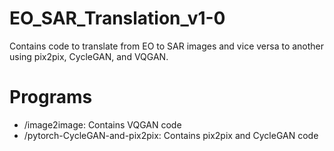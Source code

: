 # EO_SAR_Translation_v1-0
Contains code to translate from EO to SAR images and vice versa to another using pix2pix, CycleGAN, and VQGAN.

# Programs
- /image2image: Contains VQGAN code
- /pytorch-CycleGAN-and-pix2pix: Contains pix2pix and CycleGAN code
